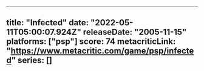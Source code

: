 
---
title: "Infected"
date: "2022-05-11T05:00:07.924Z"
releaseDate: "2005-11-15"
platforms: ["psp"]
score: 74
metacriticLink: "https://www.metacritic.com/game/psp/infected"
series: []
---
